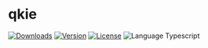 # qkie

<p>
  <a href="https://npmcharts.com/compare/qkie?minimal=true"><img alt="Downloads" src="https://img.shields.io/npm/dt/qkie.svg?style=flat-square" /></a>
  <a href="https://www.npmjs.com/package/qkie"><img alt="Version" src="https://img.shields.io/npm/v/qkie.svg?style=flat-square" /></a>
  <a href="https://www.npmjs.com/package/qkie"><img alt="License" src="https://img.shields.io/npm/l/qkie.svg?style=flat-square" /></a>
  <img alt="Language Typescript" src="https://img.shields.io/badge/language-Typescript-007acc.svg?style=flat-square" />
</p>
